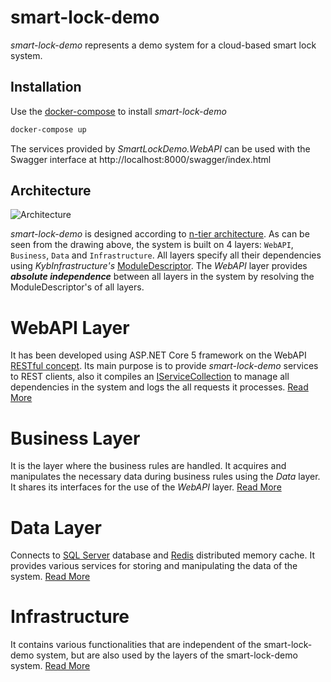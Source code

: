 # smart-lock-demo

_smart-lock-demo_ represents a demo system for a cloud-based smart lock system.

## Installation

Use the [docker-compose](https://docs.docker.com/compose/) to install _smart-lock-demo_

```bash
docker-compose up
```

The services provided by _SmartLockDemo.WebAPI_ can be used with the Swagger interface at http://localhost:8000/swagger/index.html

## Architecture

![Architecture](https://user-images.githubusercontent.com/54269270/146815651-b3dc86e6-fc90-4f12-ad62-aeb4032be4a7.png)

_smart-lock-demo_ is designed according to [n-tier architecture](https://en.wikipedia.org/wiki/Multitier_architecture). As can be seen from the drawing above, the system is built on 4 layers: `WebAPI`, `Business`, `Data` and `Infrastructure`. All layers specify all their dependencies using _KybInfrastructure's_ [ModuleDescriptor](https://github.com/onurkybsi/KybInfrastructure/tree/master/KybInfrastructure.Core/ModuleDescriptor). The _WebAPI_ layer provides **_absolute independence_** between all layers in the system by resolving the ModuleDescriptor's of all layers.

# WebAPI Layer

It has been developed using ASP.NET Core 5 framework on the WebAPI [RESTful concept](https://en.wikipedia.org/wiki/Representational_state_transfer). Its main purpose is to provide _smart-lock-demo_ services to REST clients, also it compiles an [IServiceCollection](https://docs.microsoft.com/en-us/dotnet/api/microsoft.extensions.dependencyinjection.iservicecollection?view=dotnet-plat-ext-6.0) to manage all dependencies in the system and logs the all requests it processes. [Read More](https://github.com/onurkybsi/smart-lock-demo/tree/master/SmartLockDemo.WebAPI)

# Business Layer

It is the layer where the business rules are handled. It acquires and manipulates the necessary data during business rules using the _Data_ layer. It shares its interfaces for the use of the _WebAPI_ layer. [Read More](https://github.com/onurkybsi/smart-lock-demo/tree/master/SmartLockDemo.Business)

# Data Layer

Connects to [SQL Server](https://en.wikipedia.org/wiki/Microsoft_SQL_Server) database and [Redis](https://redis.io/topics/introduction) distributed memory cache. It provides various services for storing and manipulating the data of the system. [Read More](https://github.com/onurkybsi/smart-lock-demo/tree/master/SmartLockDemo.Data)

# Infrastructure

It contains various functionalities that are independent of the smart-lock-demo system, but are also used by the layers of the smart-lock-demo system. [Read More](https://github.com/onurkybsi/smart-lock-demo/tree/master/SmartLockDemo.Infrastructure)
